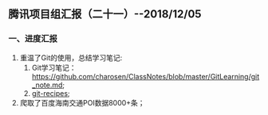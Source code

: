 ## 腾讯项目组汇报（二十一）--2018/12/05


### 一、进度汇报

1. 重温了Git的使用，总结学习笔记:
    1. Git学习笔记：<https://github.com/charosen/ClassNotes/blob/master/GitLearning/git_note.md>;
    2. [git-recipes](https://github.com/geeeeeeeeek/git-recipes/wiki);
2. 爬取了百度海南交通POI数据8000+条；